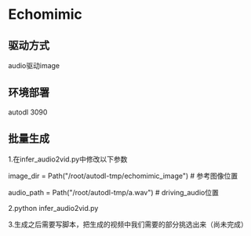 # Echomimic
## 驱动方式
audio驱动image
## 环境部署
autodl 3090
## 批量生成
1.在infer_audio2vid.py中修改以下参数

image_dir = Path("/root/autodl-tmp/echomimic_image")  # 参考图像位置

audio_path = Path("/root/autodl-tmp/a.wav")   # driving_audio位置

2.python infer_audio2vid.py

3.生成之后需要写脚本，把生成的视频中我们需要的部分挑选出来（尚未完成）
